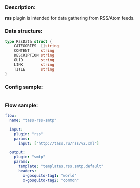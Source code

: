 ### Description:

**rss** plugin is intended for data gathering from RSS/Atom feeds.

### Data structure:

```go
type RssData struct {
	CATEGORIES  []string
	CONTENT     string
	DESCRIPTION string
	GUID        string
	LINK        string
	TITLE       string
}
```

### Config sample:

```toml

```

### Flow sample:

```yaml
flow:
  name: "tass-rss-smtp"

  input:
    plugin: "rss"
    params:
      input: ["http://tass.ru/rss/v2.xml"]

  output:
    plugin: "smtp"
    params:
      template: "templates.rss.smtp.default"
      headers:
        x-gosquito-tag1: "world"
        x-gosquito-tag2: "common"
```